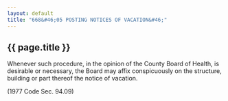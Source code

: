 ```yaml
---
layout: default 
title: "668&#46;05 POSTING NOTICES OF VACATION&#46;"
---
```


{{ page.title }}
----------------

Whenever such procedure, in the opinion of the County Board of Health,
is desirable or necessary, the Board may affix conspicuously on the
structure, building or part thereof the notice of vacation.

(1977 Code Sec. 94.09)
